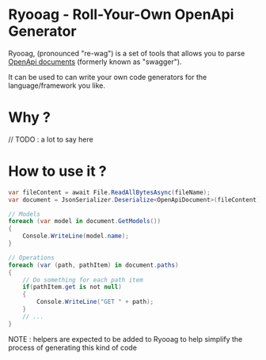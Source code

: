 # Ryooag - Roll-Your-Own OpenApi Generator

Ryooag, (pronounced "re-wag") is a set of tools that allows you to parse [OpenApi documents](https://swagger.io/specification/) (formerly known as "swagger").

It can be used to can write your own code generators for the language/framework you like.


# Why ?

// TODO : a lot to say here


# How to use it ?

```cs
var fileContent = await File.ReadAllBytesAsync(fileName);
var document = JsonSerializer.Deserialize<OpenApiDocument>(fileContent)!;

// Models
foreach (var model in document.GetModels())
{
    Console.WriteLine(model.name);
}

// Operations
foreach (var (path, pathItem) in document.paths)
{
    // Do something for each path item
    if(pathItem.get is not null)
    {
        Console.WriteLine("GET " + path);
    }
    // ...
}
```

NOTE : helpers are expected to be added to Ryooag to help simplify the process of generating this kind of code
